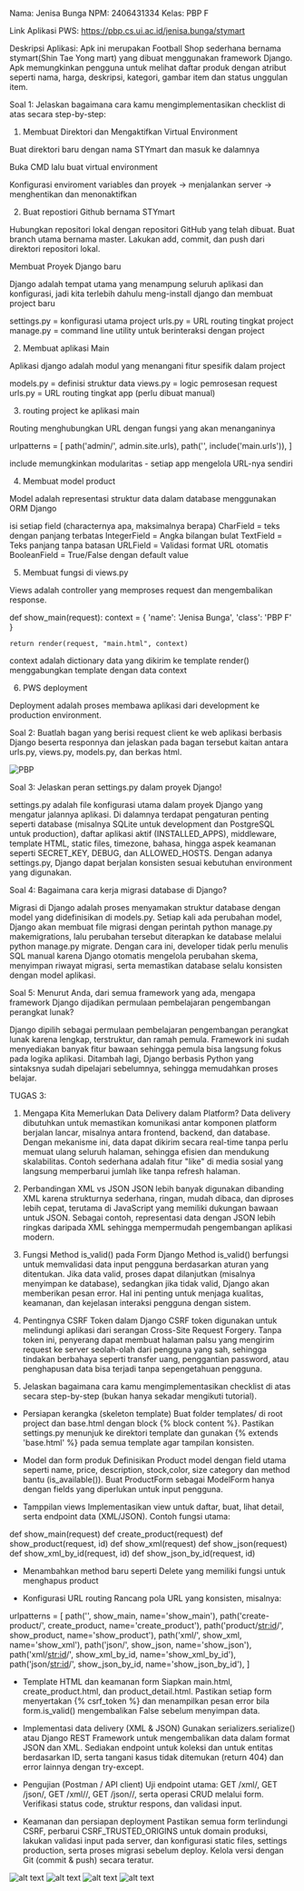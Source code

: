 Nama: Jenisa Bunga
NPM: 2406431334
Kelas: PBP F

Link Aplikasi PWS: https://pbp.cs.ui.ac.id/jenisa.bunga/stymart

Deskripsi Aplikasi:
Apk ini merupakan Football Shop sederhana bernama stymart(Shin Tae Yong mart) yang dibuat menggunakan framework Django. Apk memungkinkan pengguna untuk melihat daftar produk dengan atribut seperti nama, harga, deskripsi, kategori, gambar item dan status unggulan item.

Soal 1: Jelaskan bagaimana cara kamu mengimplementasikan checklist di atas secara step-by-step:

1. Membuat Direktori dan Mengaktifkan Virtual Environment

Buat direktori baru dengan nama STYmart dan masuk ke dalamnya

Buka CMD lalu buat virtual environment

Konfigurasi enviroment variables dan proyek -> menjalankan server -> menghentikan dan menonaktifkan

2. Buat repostiori Github bernama STYmart

Hubungkan repositori lokal dengan repositori GitHub yang telah dibuat.
Buat branch utama bernama master. Lakukan add, commit, dan push dari direktori repositori lokal. 

 Membuat Proyek Django baru

Django adalah tempat utama yang menampung seluruh aplikasi dan konfigurasi, jadi kita terlebih dahulu meng-install django dan membuat project baru

settings.py = konfigurasi utama project
urls.py = URL routing tingkat project
manage.py = command line utility untuk berinteraksi dengan project

2. Membuat aplikasi Main

Aplikasi django adalah modul yang menangani fitur spesifik dalam project

models.py = definisi struktur data
views.py = logic pemrosesan request
urls.py = URL routing tingkat app (perlu dibuat manual)

3. routing project ke aplikasi main

Routing menghubungkan URL dengan fungsi yang akan menanganinya

urlpatterns = [
    path('admin/', admin.site.urls),
    path('', include('main.urls')),
]

include memungkinkan modularitas - setiap app mengelola URL-nya sendiri

4. Membuat model product

Model adalah representasi struktur data dalam database menggunakan ORM Django

isi setiap field (characternya apa, maksimalnya berapa)
CharField = teks dengan panjang terbatas
IntegerField = Angka bilangan bulat
TextField = Teks panjang tanpa batasan
URLField = Validasi format URL otomatis
BooleanField = True/False dengan default value

5. Membuat fungsi di views.py

Views adalah controller yang memproses request dan mengembalikan response.

def show_main(request):
    context = {
        'name': 'Jenisa Bunga',
        'class': 'PBP F'
    }

    return render(request, "main.html", context)

context adalah dictionary data yang dikirim ke template
render() menggabungkan template dengan data context

6. PWS deployment 

Deployment adalah proses membawa aplikasi dari development ke production environment. 

Soal 2: Buatlah bagan yang berisi request client ke web aplikasi berbasis Django beserta responnya dan jelaskan pada bagan tersebut kaitan antara urls.py, views.py, models.py, dan berkas html.

![PBP](https://github.com/user-attachments/assets/6762644f-f0f5-440f-87e9-c514e91c519e)


Soal 3: Jelaskan peran settings.py dalam proyek Django!

settings.py adalah file konfigurasi utama dalam proyek Django yang mengatur jalannya aplikasi. Di dalamnya terdapat pengaturan penting seperti database (misalnya SQLite untuk development dan PostgreSQL untuk production), daftar aplikasi aktif (INSTALLED_APPS), middleware, template HTML, static files, timezone, bahasa, hingga aspek keamanan seperti SECRET_KEY, DEBUG, dan ALLOWED_HOSTS. Dengan adanya settings.py, Django dapat berjalan konsisten sesuai kebutuhan environment yang digunakan.


Soal 4: Bagaimana cara kerja migrasi database di Django?

Migrasi di Django adalah proses menyamakan struktur database dengan model yang didefinisikan di models.py. Setiap kali ada perubahan model, Django akan membuat file migrasi dengan perintah python manage.py makemigrations, lalu perubahan tersebut diterapkan ke database melalui python manage.py migrate. Dengan cara ini, developer tidak perlu menulis SQL manual karena Django otomatis mengelola perubahan skema, menyimpan riwayat migrasi, serta memastikan database selalu konsisten dengan model aplikasi.


Soal 5: Menurut Anda, dari semua framework yang ada, mengapa framework Django dijadikan permulaan pembelajaran pengembangan perangkat lunak?

Django dipilih sebagai permulaan pembelajaran pengembangan perangkat lunak karena lengkap, terstruktur, dan ramah pemula. Framework ini sudah menyediakan banyak fitur bawaan sehingga pemula bisa langsung fokus pada logika aplikasi. Ditambah lagi, Django berbasis Python yang sintaksnya sudah dipelajari sebelumnya, sehingga memudahkan proses belajar.


TUGAS 3:

1. Mengapa Kita Memerlukan Data Delivery dalam Platform?
Data delivery dibutuhkan untuk memastikan komunikasi antar komponen platform berjalan lancar, misalnya antara frontend, backend, dan database. Dengan mekanisme ini, data dapat dikirim secara real-time tanpa perlu memuat ulang seluruh halaman, sehingga efisien dan mendukung skalabilitas. Contoh sederhana adalah fitur "like" di media sosial yang langsung memperbarui jumlah like tanpa refresh halaman.

2. Perbandingan XML vs JSON
JSON lebih banyak digunakan dibanding XML karena strukturnya sederhana, ringan, mudah dibaca, dan diproses lebih cepat, terutama di JavaScript yang memiliki dukungan bawaan untuk JSON. Sebagai contoh, representasi data dengan JSON lebih ringkas daripada XML sehingga mempermudah pengembangan aplikasi modern.

3. Fungsi Method is_valid() pada Form Django
Method is_valid() berfungsi untuk memvalidasi data input pengguna berdasarkan aturan yang ditentukan. Jika data valid, proses dapat dilanjutkan (misalnya menyimpan ke database), sedangkan jika tidak valid, Django akan memberikan pesan error. Hal ini penting untuk menjaga kualitas, keamanan, dan kejelasan interaksi pengguna dengan sistem.

4. Pentingnya CSRF Token dalam Django
CSRF token digunakan untuk melindungi aplikasi dari serangan Cross-Site Request Forgery. Tanpa token ini, penyerang dapat membuat halaman palsu yang mengirim request ke server seolah-olah dari pengguna yang sah, sehingga tindakan berbahaya seperti transfer uang, penggantian password, atau penghapusan data bisa terjadi tanpa sepengetahuan pengguna.

5. Jelaskan bagaimana cara kamu mengimplementasikan checklist di atas secara step-by-step (bukan hanya sekadar mengikuti tutorial).

- Persiapan kerangka (skeleton template)
Buat folder templates/ di root project dan base.html dengan block {% block content %}. Pastikan settings.py menunjuk ke direktori template dan gunakan {% extends 'base.html' %} pada semua template agar tampilan konsisten.

- Model dan form produk
Definisikan Product model dengan field utama seperti name, price, description, stock,color, size category dan method bantu (is_available()). Buat ProductForm sebagai ModelForm hanya dengan fields yang diperlukan untuk input pengguna.

- Tamppilan views
Implementasikan view untuk daftar, buat, lihat detail, serta endpoint data (XML/JSON). Contoh fungsi utama:

def show_main(request)
def create_product(request)
def show_product(request, id)
def show_xml(request)
def show_json(request)
def show_xml_by_id(request, id)
def show_json_by_id(request, id)

- Menambahkan method baru seperti Delete yang memiliki fungsi untuk menghapus product


- Konfigurasi URL routing
Rancang pola URL yang konsisten, misalnya:

urlpatterns = [
    path('', show_main, name='show_main'),
    path('create-product/', create_product, name='create_product'),
    path('product/<str:id>/', show_product, name='show_product'),
    path('xml/', show_xml, name='show_xml'),
    path('json/', show_json, name='show_json'),
    path('xml/<str:id>/', show_xml_by_id, name='show_xml_by_id'),
    path('json/<str:id>/', show_json_by_id, name='show_json_by_id'),
]


- Template HTML dan keamanan form
Siapkan main.html, create_product.html, dan product_detail.html. Pastikan setiap form menyertakan {% csrf_token %} dan menampilkan pesan error bila form.is_valid() mengembalikan False sebelum menyimpan data.

- Implementasi data delivery (XML & JSON)
Gunakan serializers.serialize() atau Django REST Framework untuk mengembalikan data dalam format JSON dan XML. Sediakan endpoint untuk koleksi dan untuk entitas berdasarkan ID, serta tangani kasus tidak ditemukan (return 404) dan error lainnya dengan try-except.

- Pengujian (Postman / API client)
Uji endpoint utama: GET /xml/, GET /json/, GET /xml/<id>/, GET /json/<id>/, serta operasi CRUD melalui form. Verifikasi status code, struktur respons, dan validasi input.

- Keamanan dan persiapan deployment
Pastikan semua form terlindungi CSRF, perbarui CSRF_TRUSTED_ORIGINS untuk domain produksi, lakukan validasi input pada server, dan konfigurasi static files, settings production, serta proses migrasi sebelum deploy. Kelola versi dengan Git (commit & push) secara teratur.

![alt text](<Screenshot 2025-09-17 094045.png>)
![alt text](<Screenshot 2025-09-17 094033.png>)
![alt text](<Screenshot 2025-09-17 094006.png>)
![alt text](<Screenshot 2025-09-17 093951.png>)